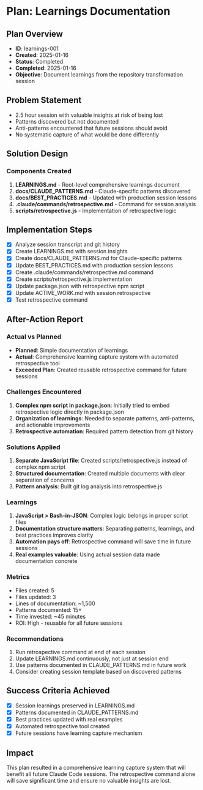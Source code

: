 # Plan: Learnings Documentation

## Plan Overview
- **ID**: learnings-001
- **Created**: 2025-01-16
- **Status**: Completed
- **Completed**: 2025-01-16
- **Objective**: Document learnings from the repository transformation session

## Problem Statement
- 2.5 hour session with valuable insights at risk of being lost
- Patterns discovered but not documented
- Anti-patterns encountered that future sessions should avoid
- No systematic capture of what would be done differently

## Solution Design

### Components Created
1. **LEARNINGS.md** - Root-level comprehensive learnings document
2. **docs/CLAUDE_PATTERNS.md** - Claude-specific patterns discovered
3. **docs/BEST_PRACTICES.md** - Updated with production session lessons
4. **.claude/commands/retrospective.md** - Command for session analysis
5. **scripts/retrospective.js** - Implementation of retrospective logic

## Implementation Steps

- [x] Analyze session transcript and git history
- [x] Create LEARNINGS.md with session insights
- [x] Create docs/CLAUDE_PATTERNS.md for Claude-specific patterns
- [x] Update BEST_PRACTICES.md with production session lessons
- [x] Create .claude/commands/retrospective.md command
- [x] Create scripts/retrospective.js implementation
- [x] Update package.json with retrospective npm script
- [x] Update ACTIVE_WORK.md with session retrospective
- [x] Test retrospective command

## After-Action Report

### Actual vs Planned
- **Planned**: Simple documentation of learnings
- **Actual**: Comprehensive learning capture system with automated retrospective tool
- **Exceeded Plan**: Created reusable retrospective command for future sessions

### Challenges Encountered
1. **Complex npm script in package.json**: Initially tried to embed retrospective logic directly in package.json
2. **Organization of learnings**: Needed to separate patterns, anti-patterns, and actionable improvements
3. **Retrospective automation**: Required pattern detection from git history

### Solutions Applied
1. **Separate JavaScript file**: Created scripts/retrospective.js instead of complex npm script
2. **Structured documentation**: Created multiple documents with clear separation of concerns
3. **Pattern analysis**: Built git log analysis into retrospective.js

### Learnings
1. **JavaScript > Bash-in-JSON**: Complex logic belongs in proper script files
2. **Documentation structure matters**: Separating patterns, learnings, and best practices improves clarity
3. **Automation pays off**: Retrospective command will save time in future sessions
4. **Real examples valuable**: Using actual session data made documentation concrete

### Metrics
- Files created: 5
- Files updated: 3
- Lines of documentation: ~1,500
- Patterns documented: 15+
- Time invested: ~45 minutes
- ROI: High - reusable for all future sessions

### Recommendations
1. Run retrospective command at end of each session
2. Update LEARNINGS.md continuously, not just at session end
3. Use patterns documented in CLAUDE_PATTERNS.md in future work
4. Consider creating session template based on discovered patterns

## Success Criteria Achieved
- [x] Session learnings preserved in LEARNINGS.md
- [x] Patterns documented in CLAUDE_PATTERNS.md
- [x] Best practices updated with real examples
- [x] Automated retrospective tool created
- [x] Future sessions have learning capture mechanism

## Impact
This plan resulted in a comprehensive learning capture system that will benefit all future Claude Code sessions. The retrospective command alone will save significant time and ensure no valuable insights are lost.